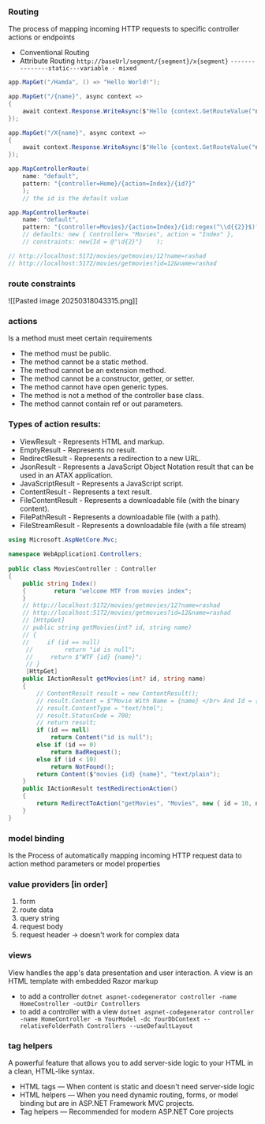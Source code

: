 ### Routing
The process of mapping incoming HTTP requests to specific controller actions or endpoints
- Conventional Routing
-  Attribute Routing
`http://baseUrl/segment/{segment}/x{segment}`
`---------------static---variable - mixed`

```cs
app.MapGet("/Hamda", () => "Hello World!");
```
```cs
app.MapGet("/{name}", async context =>  
{  
    await context.Response.WriteAsync($"Hello {context.GetRouteValue("name")}!");  
});
```
```cs
app.MapGet("/X{name}", async context =>  
{  
    await context.Response.WriteAsync($"Hello {context.GetRouteValue("name")}!");  
});
```
```cs
app.MapControllerRoute(  
    name: "default",  
    pattern: "{controller=Home}/{action=Index}/{id?}"  
    );
    // the id is the default value
```
```cs
app.MapControllerRoute(  
    name: "default",  
    pattern: "{controller=Movies}/{action=Index}/{id:regex(^\\d{{2}}$)?}"  
    // defaults: new { Controller= "Movies", action = "Index" },  
    // constraints: new{Id = @"\d{2}"}    );

// http://localhost:5172/movies/getmovies/12?name=rashad  
// http://localhost:5172/movies/getmovies?id=12&name=rashad
```
### route constraints
![[Pasted image 20250318043315.png]]
### actions
Is a method must meet certain requirements
- The method must be public.
- The method cannot be a static method.
- The method cannot be an extension method.
- The method cannot be a constructor, getter, or setter.
- The method cannot have open generic types.
- The method is not a method of the controller base class.
- The method cannot contain ref or out parameters.

### Types of action results:

- ViewResult - Represents HTML and markup.
- EmptyResult - Represents no result.
- RedirectResult - Represents a redirection to a new URL.
- JsonResult - Represents a JavaScript Object Notation result that can be used in an ATAX application.
- JavaScriptResult - Represents a JavaScript script.
- ContentResult - Represents a text result.
- FileContentResult - Represents a downloadable file (with the binary content).
- FilePathResult - Represents a downloadable file (with a path).
- FileStreamResult - Represents a downloadable file (with a file stream)
```cs
using Microsoft.AspNetCore.Mvc;  
  
namespace WebApplication1.Controllers;  
  
public class MoviesController : Controller  
{  
    public string Index()  
    {        return "welcome MTF from movies index";  
    }  
    // http://localhost:5172/movies/getmovies/12?name=rashad  
    // http://localhost:5172/movies/getmovies?id=12&name=rashad    
    // [HttpGet]    
    // public string getMovies(int? id, string name)    
    // {    
    //     if (id == null)   
     //         return "id is null";    
     //     return $"WTF {id} {name}";    
     // }    
     [HttpGet]  
    public IActionResult getMovies(int? id, string name)  
    {        
	    // ContentResult result = new ContentResult();  
        // result.Content = $"Movie With Name = {name} </br> And Id = {id}";        
        // result.ContentType = "text/html";        
        // result.StatusCode = 700;        
        // return result;        
        if (id == null)  
            return Content("id is null");  
        else if (id == 0)  
            return BadRequest();  
        else if (id < 10)  
            return NotFound();  
        return Content($"movies {id} {name}", "text/plain");  
    }  
    public IActionResult testRedirectionAction()  
    {        
	    return RedirectToAction("getMovies", "Movies", new { id = 10, name = "test" });  
    }
}
```
### model binding
Is the Process of automatically mapping incoming HTTP request data to action method parameters or model properties

### value providers [in order]
1. form
2. route data
3. query string
4. request body
5. request header -> doesn't work for complex data

### views
View handles the app's data presentation and user interaction. A view is an
HTML template with embedded Razor markup
- to add a controller
`dotnet aspnet-codegenerator controller -name HomeController -outDir Controllers`
- to add a controller with a view
`dotnet aspnet-codegenerator controller -name HomeController -m YourModel -dc YourDbContext --relativeFolderPath Controllers --useDefaultLayout`



### tag helpers
A powerful feature that allows you to add server-side logic to your HTML in a clean, HTML-like syntax.
- HTML tags — When content is static and doesn't need server-side logic
- HTML helpers — When you need dynamic routing, forms, or model binding but are in ASP.NET Framework MVC projects.
- Tag helpers — Recommended for modern ASP.NET Core projects